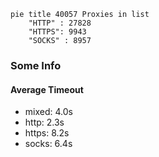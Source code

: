 
```mermaid
pie title 40057 Proxies in list
    "HTTP" : 27828
    "HTTPS": 9943
    "SOCKS" : 8957
```

### Some Info
#### Average Timeout

- mixed: 4.0s
- http: 2.3s
- https: 8.2s
- socks: 6.4s